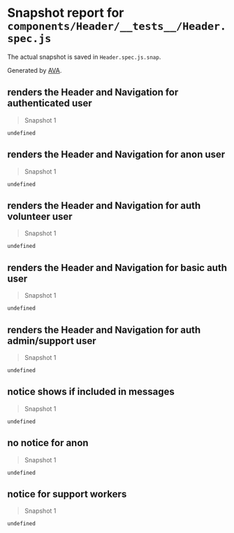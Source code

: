 # Snapshot report for `components/Header/__tests__/Header.spec.js`

The actual snapshot is saved in `Header.spec.js.snap`.

Generated by [AVA](https://ava.li).

## renders the Header and Navigation for authenticated user

> Snapshot 1

    undefined

## renders the Header and Navigation for anon user

> Snapshot 1

    undefined

## renders the Header and Navigation for auth volunteer user

> Snapshot 1

    undefined

## renders the Header and Navigation for basic auth user

> Snapshot 1

    undefined

## renders the Header and Navigation for auth admin/support user

> Snapshot 1

    undefined

## notice shows if included in messages

> Snapshot 1

    undefined

## no notice for anon

> Snapshot 1

    undefined

## notice for support workers

> Snapshot 1

    undefined
